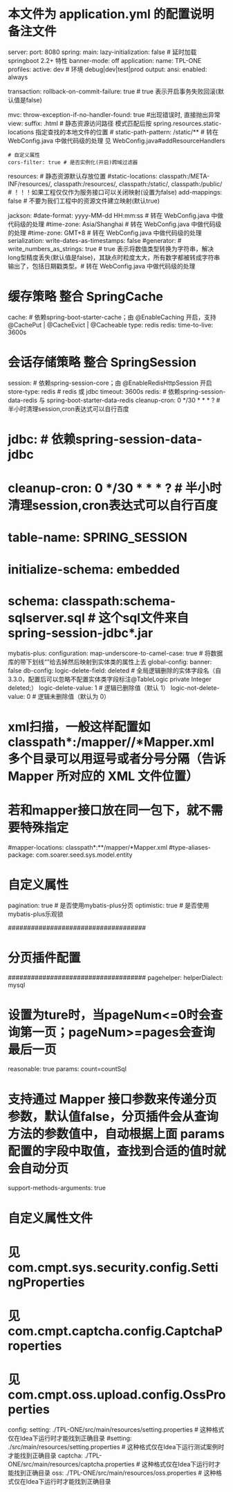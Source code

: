 # 本文件为 application.yml 的配置说明备注文件

server:
  port: 8080
spring:
  main:
    lazy-initialization: false # 延时加载 springboot 2.2+ 特性
    banner-mode: off
  application:
    name: TPL-ONE
  profiles:
    active: dev # 环境 debug|dev|test|prod
  output:
    ansi:
      enabled: always

  transaction:
    rollback-on-commit-failure: true  # true 表示开启事务失败回滚(默认值是false)

  mvc:
    throw-exception-if-no-handler-found: true #出现错误时, 直接抛出异常
    view:
      suffix: .html
    # 静态资源访问路径 模式匹配后按 spring.resources.static-locations 指定查找的本地文件的位置
    # static-path-pattern: /static/** # 转在 WebConfig.java 中做代码级的处理 见 WebConfig.java#addResourceHandlers

    # 自定义属性
    cors-filter: true # 是否实例化(开启)跨域过滤器

  resources:
    # 静态资源默认存放位置
    #static-locations: classpath:/META-INF/resources/, classpath:/resources/, classpath:/static/, classpath:/public/
    # ！！！如果工程仅仅作为服务接口可以关闭映射(设置为false)
    add-mappings: false # 不要为我们工程中的资源文件建立映射(默认true)

  jackson:
    #date-format: yyyy-MM-dd HH:mm:ss # 转在 WebConfig.java 中做代码级的处理
    #time-zone: Asia/Shanghai # 转在 WebConfig.java 中做代码级的处理
    #time-zone: GMT+8 # 转在 WebConfig.java 中做代码级的处理
    serialization:
      write-dates-as-timestamps: false
    #generator:
    #  write_numbers_as_strings: true # true 表示将数值类型转换为字符串，解决long型精度丢失(默认值是false)，其缺点时粒度太大，所有数字都被转成字符串输出了，包括日期戳类型。# 转在 WebConfig.java 中做代码级的处理

  # 缓存策略 整合 SpringCache
  cache: # 依赖spring-boot-starter-cache；由 @EnableCaching 开启，支持@CachePut | @CacheEvict | @Cacheable
    type: redis
    redis:
      time-to-live: 3600s

  # 会话存储策略 整合 SpringSession
  session: # 依赖spring-session-core；由 @EnableRedisHttpSession 开启
    store-type: redis # redis 或 jdbc
    timeout: 3600s
    redis: # 依赖spring-session-data-redis 与 spring-boot-starter-data-redis
      cleanup-cron: 0 */30 * * * ? # 半小时清理session,cron表达式可以自行百度
  #  jdbc: # 依赖spring-session-data-jdbc
  #    cleanup-cron: 0 */30 * * * ?  # 半小时清理session,cron表达式可以自行百度
  #    table-name: SPRING_SESSION
  #    initialize-schema: embedded
  #    schema: classpath:schema-sqlserver.sql # 这个sql文件来自spring-session-jdbc*.jar

mybatis-plus:
  configuration:
    map-underscore-to-camel-case: true # 将数据库的带下划线“”给去掉然后映射到实体类的属性上去
  global-config:
    banner: false
    db-config:
      logic-delete-field: deleted # 全局逻辑删除的实体字段名（自3.3.0，配置后可以忽略不配置实体类字段标注@TableLogic private Integer deleted;）
      logic-delete-value: 1 # 逻辑已删除值（默认 1）
      logic-not-delete-value: 0 # 逻辑未删除值（默认为 0）
  # xml扫描，一般这样配置如classpath*:**/mapper/**/*Mapper.xml 多个目录可以用逗号或者分号分隔（告诉 Mapper 所对应的 XML 文件位置）
  # 若和mapper接口放在同一包下，就不需要特殊指定
  #mapper-locations: classpath*:**/mapper/*Mapper.xml
  #type-aliases-package: com.soarer.seed.sys.model.entity

  # 自定义属性
  pagination: true # 是否使用mybatis-plus分页
  optimistic: true # 是否使用mybatis-plus乐观锁

####################################
# 分页插件配置
####################################
pagehelper:
  helperDialect: mysql
  # 设置为ture时，当pageNum<=0时会查询第一页；pageNum>=pages会查询最后一页
  reasonable: true
  params: count=countSql
  # 支持通过 Mapper 接口参数来传递分页参数，默认值false，分页插件会从查询方法的参数值中，自动根据上面 params 配置的字段中取值，查找到合适的值时就会自动分页
  support-methods-arguments: true

# 自定义属性文件
# 见 com.cmpt.sys.security.config.SettingProperties
# 见 com.cmpt.captcha.config.CaptchaProperties
# 见 com.cmpt.oss.upload.config.OssProperties
config:
  setting: ./TPL-ONE/src/main/resources/setting.properties # 这种格式仅在Idea下运行时才能找到正确目录
  #setting: ./src/main/resources/setting.properties # 这种格式仅在Idea下运行测试案例时才能找到正确目录
  captcha: ./TPL-ONE/src/main/resources/captcha.properties # 这种格式仅在Idea下运行时才能找到正确目录
  oss: ./TPL-ONE/src/main/resources/oss.properties # 这种格式仅在Idea下运行时才能找到正确目录
